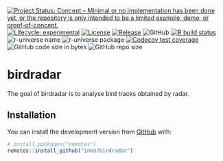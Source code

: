 
<!-- README.md is generated from README.Rmd. Please edit that file -->
<!-- badges: start -->

[![Project Status: Concept – Minimal or no implementation has been done
yet, or the repository is only intended to be a limited example, demo,
or
proof-of-concept.](https://www.repostatus.org/badges/latest/concept.svg)](https://www.repostatus.org/#concept)
[![Lifecycle:
experimental](https://img.shields.io/badge/lifecycle-experimental-orange.svg)](https://lifecycle.r-lib.org/articles/stages.html#experimental)
[![License](https://img.shields.io/badge/license-GPL--3-blue.svg?style=flat)](https://www.gnu.org/licenses/gpl-3.0.html)
[![Release](https://img.shields.io/github/release/inbo/birdradar.svg)](https://github.com/inbo/birdradar/releases)
![GitHub](https://img.shields.io/github/license/inbo/birdradar) [![R
build
status](https://github.com/inbo/birdradar/workflows/check%20package%20on%20main/badge.svg)](https://github.com/inbo/birdradar/actions)
![r-universe
name](https://inbo.r-universe.dev/badges/:name?color=c04384)
![r-universe package](https://inbo.r-universe.dev/badges/birdradar)
[![Codecov test
coverage](https://codecov.io/gh/inbo/birdradar/branch/main/graph/badge.svg)](https://app.codecov.io/gh/inbo/birdradar?branch=main)
![GitHub code size in
bytes](https://img.shields.io/github/languages/code-size/inbo/birdradar.svg)
![GitHub repo
size](https://img.shields.io/github/repo-size/inbo/birdradar.svg)
<!-- badges: end -->

# birdradar

The goal of birdradar is to analyse bird tracks obtained by radar.

## Installation

You can install the development version from
[GitHub](https://github.com/) with:

``` r
# install.packages("remotes")
remotes::install_github("inbo/birdradar")
```
